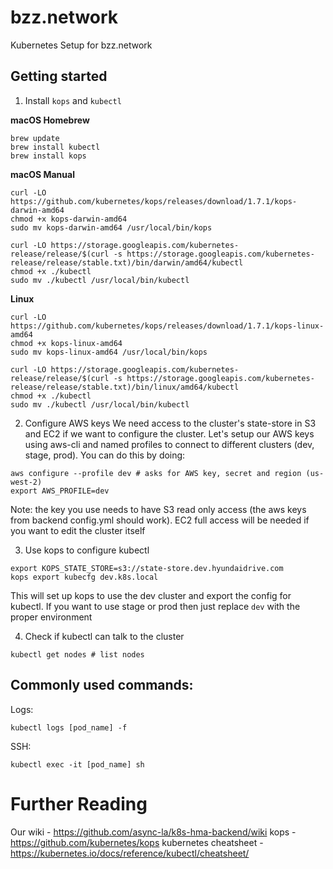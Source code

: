 # bzz.network
Kubernetes Setup for bzz.network

## Getting started
1. Install `kops` and `kubectl`

**macOS Homebrew**
```
brew update
brew install kubectl
brew install kops
```

**macOS Manual**
```
curl -LO https://github.com/kubernetes/kops/releases/download/1.7.1/kops-darwin-amd64
chmod +x kops-darwin-amd64
sudo mv kops-darwin-amd64 /usr/local/bin/kops

curl -LO https://storage.googleapis.com/kubernetes-release/release/$(curl -s https://storage.googleapis.com/kubernetes-release/release/stable.txt)/bin/darwin/amd64/kubectl
chmod +x ./kubectl
sudo mv ./kubectl /usr/local/bin/kubectl
```

**Linux**
```
curl -LO https://github.com/kubernetes/kops/releases/download/1.7.1/kops-linux-amd64
chmod +x kops-linux-amd64
sudo mv kops-linux-amd64 /usr/local/bin/kops

curl -LO https://storage.googleapis.com/kubernetes-release/release/$(curl -s https://storage.googleapis.com/kubernetes-release/release/stable.txt)/bin/linux/amd64/kubectl
chmod +x ./kubectl
sudo mv ./kubectl /usr/local/bin/kubectl
```

2. Configure AWS keys
We need access to the cluster's state-store in S3 and EC2 if we want to configure the cluster. Let's setup our AWS keys using aws-cli and named profiles to connect to different clusters (dev, stage, prod). You can do this by doing:
```
aws configure --profile dev # asks for AWS key, secret and region (us-west-2)
export AWS_PROFILE=dev
```
Note: the key you use needs to have S3 read only access (the aws keys from backend config.yml should work). EC2 full access will be needed if you want to edit the cluster itself

3. Use kops to configure kubectl
```
export KOPS_STATE_STORE=s3://state-store.dev.hyundaidrive.com
kops export kubecfg dev.k8s.local
```
This will set up kops to use the dev cluster and export the config for kubectl. If you want to use stage or prod then just replace `dev` with the proper environment

4. Check if kubectl can talk to the cluster
```
kubectl get nodes # list nodes
```

## Commonly used commands:

Logs:
```
kubectl logs [pod_name] -f
```
SSH:
```
kubectl exec -it [pod_name] sh  
```

# Further Reading
Our wiki - https://github.com/async-la/k8s-hma-backend/wiki
kops - https://github.com/kubernetes/kops
kubernetes cheatsheet - https://kubernetes.io/docs/reference/kubectl/cheatsheet/
